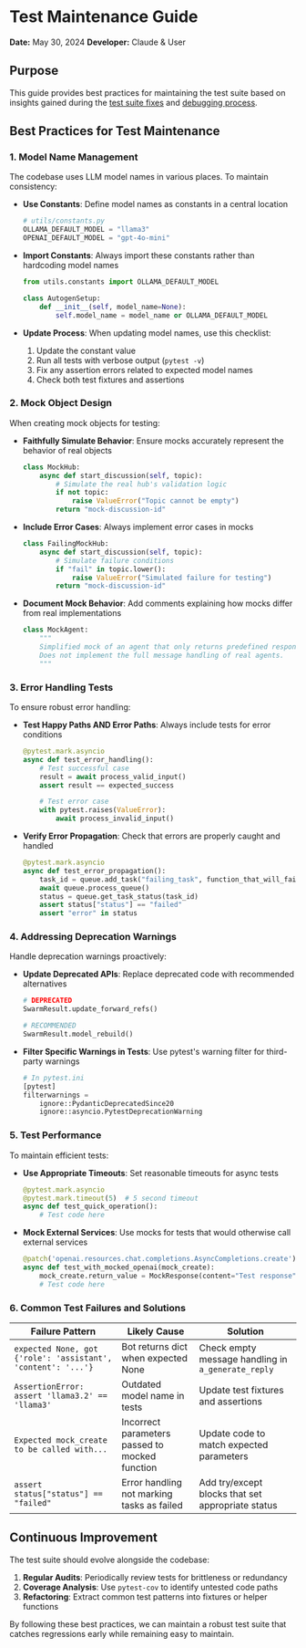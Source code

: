 # Test Maintenance Guide

**Date:** May 30, 2024
**Developer:** Claude & User

## Purpose

This guide provides best practices for maintaining the test suite based on insights gained during the [test suite fixes](test_suite_fixes.md) and [debugging process](debugging_techniques.md).

## Best Practices for Test Maintenance

### 1. Model Name Management

The codebase uses LLM model names in various places. To maintain consistency:

- **Use Constants**: Define model names as constants in a central location
  ```python
  # utils/constants.py
  OLLAMA_DEFAULT_MODEL = "llama3"
  OPENAI_DEFAULT_MODEL = "gpt-4o-mini"
  ```

- **Import Constants**: Always import these constants rather than hardcoding model names
  ```python
  from utils.constants import OLLAMA_DEFAULT_MODEL

  class AutogenSetup:
      def __init__(self, model_name=None):
          self.model_name = model_name or OLLAMA_DEFAULT_MODEL
  ```

- **Update Process**: When updating model names, use this checklist:
  1. Update the constant value
  2. Run all tests with verbose output (`pytest -v`)
  3. Fix any assertion errors related to expected model names
  4. Check both test fixtures and assertions

### 2. Mock Object Design

When creating mock objects for testing:

- **Faithfully Simulate Behavior**: Ensure mocks accurately represent the behavior of real objects
  ```python
  class MockHub:
      async def start_discussion(self, topic):
          # Simulate the real hub's validation logic
          if not topic:
              raise ValueError("Topic cannot be empty")
          return "mock-discussion-id"
  ```

- **Include Error Cases**: Always implement error cases in mocks
  ```python
  class FailingMockHub:
      async def start_discussion(self, topic):
          # Simulate failure conditions
          if "fail" in topic.lower():
              raise ValueError("Simulated failure for testing")
          return "mock-discussion-id"
  ```

- **Document Mock Behavior**: Add comments explaining how mocks differ from real implementations
  ```python
  class MockAgent:
      """
      Simplified mock of an agent that only returns predefined responses.
      Does not implement the full message handling of real agents.
      """
  ```

### 3. Error Handling Tests

To ensure robust error handling:

- **Test Happy Paths AND Error Paths**: Always include tests for error conditions
  ```python
  @pytest.mark.asyncio
  async def test_error_handling():
      # Test successful case
      result = await process_valid_input()
      assert result == expected_success

      # Test error case
      with pytest.raises(ValueError):
          await process_invalid_input()
  ```

- **Verify Error Propagation**: Check that errors are properly caught and handled
  ```python
  @pytest.mark.asyncio
  async def test_error_propagation():
      task_id = queue.add_task("failing_task", function_that_will_fail)
      await queue.process_queue()
      status = queue.get_task_status(task_id)
      assert status["status"] == "failed"
      assert "error" in status
  ```

### 4. Addressing Deprecation Warnings

Handle deprecation warnings proactively:

- **Update Deprecated APIs**: Replace deprecated code with recommended alternatives
  ```python
  # DEPRECATED
  SwarmResult.update_forward_refs()

  # RECOMMENDED
  SwarmResult.model_rebuild()
  ```

- **Filter Specific Warnings in Tests**: Use pytest's warning filter for third-party warnings
  ```python
  # In pytest.ini
  [pytest]
  filterwarnings =
      ignore::PydanticDeprecatedSince20
      ignore::asyncio.PytestDeprecationWarning
  ```

### 5. Test Performance

To maintain efficient tests:

- **Use Appropriate Timeouts**: Set reasonable timeouts for async tests
  ```python
  @pytest.mark.asyncio
  @pytest.mark.timeout(5)  # 5 second timeout
  async def test_quick_operation():
      # Test code here
  ```

- **Mock External Services**: Use mocks for tests that would otherwise call external services
  ```python
  @patch('openai.resources.chat.completions.AsyncCompletions.create')
  async def test_with_mocked_openai(mock_create):
      mock_create.return_value = MockResponse(content="Test response")
      # Test code here
  ```

### 6. Common Test Failures and Solutions

| Failure Pattern | Likely Cause | Solution |
|-----------------|--------------|----------|
| `expected None, got {'role': 'assistant', 'content': '...'}` | Bot returns dict when expected None | Check empty message handling in `a_generate_reply` |
| `AssertionError: assert 'llama3.2' == 'llama3'` | Outdated model name in tests | Update test fixtures and assertions |
| `Expected mock_create to be called with...` | Incorrect parameters passed to mocked function | Update code to match expected parameters |
| `assert status["status"] == "failed"` | Error handling not marking tasks as failed | Add try/except blocks that set appropriate status |

## Continuous Improvement

The test suite should evolve alongside the codebase:

1. **Regular Audits**: Periodically review tests for brittleness or redundancy
2. **Coverage Analysis**: Use `pytest-cov` to identify untested code paths
3. **Refactoring**: Extract common test patterns into fixtures or helper functions

By following these best practices, we can maintain a robust test suite that catches regressions early while remaining easy to maintain.